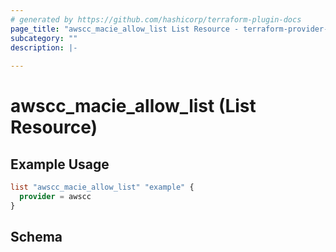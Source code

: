 ```yaml
---
# generated by https://github.com/hashicorp/terraform-plugin-docs
page_title: "awscc_macie_allow_list List Resource - terraform-provider-awscc"
subcategory: ""
description: |-
  
---
```


# awscc_macie_allow_list (List Resource)



## Example Usage

```terraform
list "awscc_macie_allow_list" "example" {
  provider = awscc
}
```

<!-- schema generated by tfplugindocs -->
## Schema
